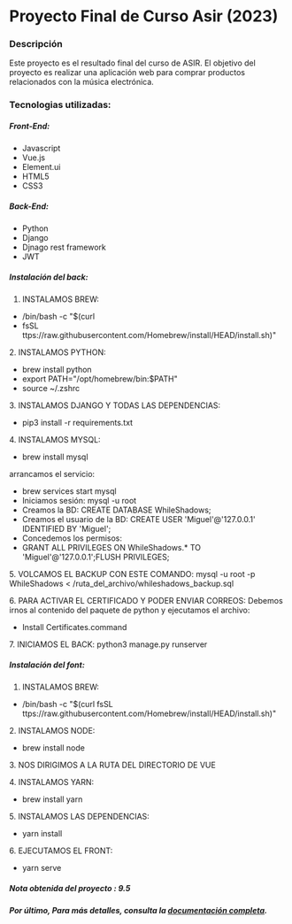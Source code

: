 # Proyecto Final de Curso Asir (2023)

### Descripción

Este proyecto es el resultado final del curso de ASIR. El objetivo del proyecto es realizar una aplicación web para comprar productos relacionados con la música electrónica.
### Tecnologias utilizadas: 
##### Front-End:
- Javascript
- Vue.js
- Element.ui
- HTML5
- CSS3
##### Back-End:
- Python
- Django
- Djnago rest framework
- JWT


##### Instalación del back:
1. INSTALAMOS BREW:
- /bin/bash -c "$(curl
- fsSL ttps://raw.githubusercontent.com/Homebrew/install/HEAD/install.sh)"

2\.	INSTALAMOS PYTHON:

- brew install python
- export PATH="/opt/homebrew/bin:$PATH"
- source ~/.zshrc

3\.	INSTALAMOS DJANGO Y TODAS LAS DEPENDENCIAS:

- pip3 install -r requirements.txt

4\.	INSTALAMOS MYSQL:

- brew install mysql

arrancamos el servicio:

- brew services start mysql
- Iniciamos sesión: mysql -u root
- Creamos la BD: CREATE DATABASE WhileShadows;
- Creamos el usuario de la BD: CREATE USER 'Miguel'@'127.0.0.1' IDENTIFIED BY 'Miguel';
- Concedemos los permisos:
- GRANT ALL PRIVILEGES ON WhileShadows.\* TO 'Miguel'@'127.0.0.1';FLUSH PRIVILEGES;

5\.	VOLCAMOS EL BACKUP CON ESTE COMANDO: mysql -u root -p WhileShadows < /ruta\_del\_archivo/whileshadows\_backup.sql

6\.	PARA ACTIVAR EL CERTIFICADO Y PODER ENVIAR CORREOS: Debemos irnos al contenido del paquete de python y ejecutamos el archivo:

- Install Certificates.command

7\.	INICIAMOS EL BACK: python3 manage.py runserver


##### Instalación del font:
1. INSTALAMOS BREW:
- /bin/bash -c "$(curl fsSL ttps://raw.githubusercontent.com/Homebrew/install/HEAD/install.sh)"

2\.	INSTALAMOS NODE:

- brew install node

3\.	NOS DIRIGIMOS A LA RUTA DEL DIRECTORIO DE VUE

4\.	INSTALAMOS YARN:

- brew install yarn

5\.   INSTALAMOS LAS DEPENDENCIAS:

- yarn install

6\.   EJECUTAMOS EL FRONT:

- yarn serve

##### Nota obtenida del proyecto : 9.5

#####  Por último, Para más detalles, consulta la [documentación completa](https://github.com/migueligle/While-Shadows/blob/089c98486badcb7281dddd6878224eaced8763d3/memoria-2023-miguel-iglesias-asir.pdf).


